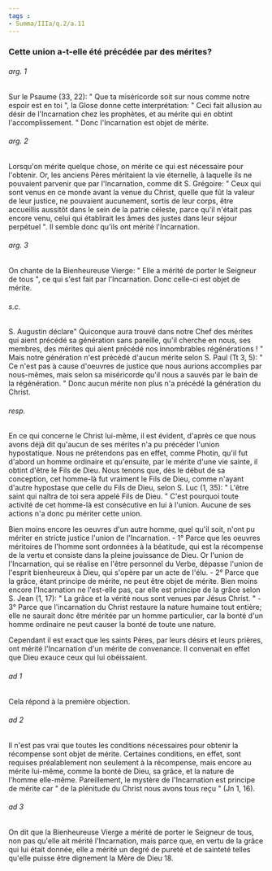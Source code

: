```yaml
---
tags : 
- Summa/IIIa/q.2/a.11
---
```


### Cette union a-t-elle été précédée par des mérites?

###### arg. 1
Sur le Psaume (33, 22): " Que ta miséricorde soit sur nous comme notre espoir est en toi ", la Glose donne cette interprétation: " Ceci fait allusion au désir de l'Incarnation chez les prophètes, et au mérite qui en obtint l'accomplissement. " Donc l'Incarnation est objet de mérite. 

###### arg. 2
Lorsqu'on mérite quelque chose, on mérite ce qui est nécessaire pour l'obtenir. Or, les anciens Pères méritaient la vie éternelle, à laquelle ils ne pouvaient parvenir que par l'Incarnation, comme dit S. Grégoire: " Ceux qui sont venus en ce monde avant la venue du Christ, quelle que fût la valeur de leur justice, ne pouvaient aucunement, sortis de leur corps, être accueillis aussitôt dans le sein de la patrie céleste, parce qu'il n'était pas encore venu, celui qui établirait les âmes des justes dans leur séjour perpétuel ". Il semble donc qu'ils ont mérité l'Incarnation. 

###### arg. 3
On chante de la Bienheureuse Vierge: " Elle a mérité de porter le Seigneur de tous ", ce qui s'est fait par l'Incarnation. Donc celle-ci est objet de mérite. 

###### s.c.
S. Augustin déclare" Quiconque aura trouvé dans notre Chef des mérites qui aient précédé sa génération sans pareille, qu'il cherche en nous, ses membres, des mérites qui aient précédé nos innombrables régénérations ! " Mais notre génération n'est précédé d'aucun mérite selon S. Paul (Tt 3, 5): " Ce n'est pas à cause d'oeuvres de justice que nous aurions accomplies par nous-mêmes, mais selon sa miséricorde qu'il nous a sauvés par le bain de la régénération. " Donc aucun mérite non plus n'a précédé la génération du Christ. 

###### resp.
En ce qui concerne le Christ lui-même, il est évident, d'après ce que nous avons déjà dit qu'aucun de ses mérites n'a pu précéder l'union hypostatique. Nous ne prétendons pas en effet, comme Photin, qu'il fut d'abord un homme ordinaire et qu'ensuite, par le mérite d'une vie sainte, il obtint d'être le Fils de Dieu. Nous tenons que, dès le début de sa conception, cet homme-là fut vraiment le Fils de Dieu, comme n'ayant d'autre hypostase que celle du Fils de Dieu, selon S. Luc (1, 35): " L'être saint qui naîtra de toi sera appelé Fils de Dieu. " C'est pourquoi toute activité de cet homme-là est consécutive en lui à l'union. Aucune de ses actions n'a donc pu mériter cette union. 

Bien moins encore les oeuvres d'un autre homme, quel qu'il soit, n'ont pu mériter en stricte justice l'union de l'Incarnation. - 1° Parce que les oeuvres méritoires de l'homme sont ordonnées à la béatitude, qui est la récompense de la vertu et consiste dans la pleine jouissance de Dieu. Or l'union de l'Incarnation, qui se réalise en l'être personnel du Verbe, dépasse l'union de l'esprit bienheureux à Dieu, qui s'opère par un acte de l'élu. - 2° Parce que la grâce, étant principe de mérite, ne peut être objet de mérite. Bien moins encore l'Incarnation ne l'est-elle pas, car elle est principe de la grâce selon S. Jean (1, 17): " La grâce et la vérité nous sont venues par Jésus Christ. " - 3° Parce que l'incarnation du Christ restaure la nature humaine tout entière; elle ne saurait donc être méritée par un homme particulier, car la bonté d'un homme ordinaire ne peut causer la bonté de toute une nature. 

Cependant il est exact que les saints Pères, par leurs désirs et leurs prières, ont mérité l'Incarnation d'un mérite de convenance. Il convenait en effet que Dieu exauce ceux qui lui obéissaient. 

###### ad 1
Cela répond à la première objection. 

###### ad 2
Il n'est pas vrai que toutes les conditions nécessaires pour obtenir la récompense sont objet de mérite. Certaines conditions, en effet, sont requises préalablement non seulement à la récompense, mais encore au mérite lui-même, comme la bonté de Dieu, sa grâce, et la nature de l'homme elle-même. Pareillement, le mystère de l'Incarnation est principe de mérite car " de la plénitude du Christ nous avons tous reçu " (Jn 1, 16). 

###### ad 3
On dit que la Bienheureuse Vierge a mérité de porter le Seigneur de tous, non pas qu'elle ait mérité l'Incarnation, mais parce que, en vertu de la grâce qui lui était donnée, elle a mérité un degré de pureté et de sainteté telles qu'elle puisse être dignement la Mère de Dieu 18. 

